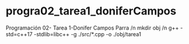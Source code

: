# progra02_tarea1_doniferCampos
Programación 02- Tarea 1-Donifer Campos Parra
/n mkdir obj
/n g++ -std=c++17 -stdlib=libc++ -g ./src/*.cpp -o ./obj/tarea1


